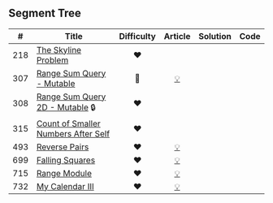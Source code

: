 
## Segment Tree

|#|Title|Difficulty|Article|Solution|Code|
|:---:|---|:---:|:---:|:---:|:---:|
|218|[The Skyline Problem](https://leetcode.com/problems/the-skyline-problem) |❤️||||
|307|[Range Sum Query - Mutable](https://leetcode.com/problems/range-sum-query-mutable) |🧡|[💡](https://leetcode.com/articles/range-sum-query-mutable)|||
|308|[Range Sum Query 2D - Mutable](https://leetcode.com/problems/range-sum-query-2d-mutable) 🔒|❤️||||
|315|[Count of Smaller Numbers After Self](https://leetcode.com/problems/count-of-smaller-numbers-after-self) |❤️||||
|493|[Reverse Pairs](https://leetcode.com/problems/reverse-pairs) |❤️|[💡](https://leetcode.com/articles/reverse-pairs)|||
|699|[Falling Squares](https://leetcode.com/problems/falling-squares) |❤️|[💡](https://leetcode.com/articles/falling-squares)|||
|715|[Range Module](https://leetcode.com/problems/range-module) |❤️|[💡](https://leetcode.com/articles/range-module)|||
|732|[My Calendar III](https://leetcode.com/problems/my-calendar-iii) |❤️|[💡](https://leetcode.com/articles/my-calendar-iii)|||